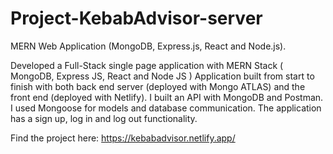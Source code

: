 # Project-KebabAdvisor-server


MERN Web Application (MongoDB, Express.js, React and Node.js). 

Developed a Full-Stack single page application with MERN Stack ( MongoDB, Express JS, React and Node JS ) Application built from start to finish with both back end server (deployed with Mongo ATLAS) and the front end (deployed with Netlify). I built an API with MongoDB and Postman. I used Mongoose for models and database communication. The application has a sign up, log in and log out functionality.


Find the project here: https://kebabadvisor.netlify.app/
